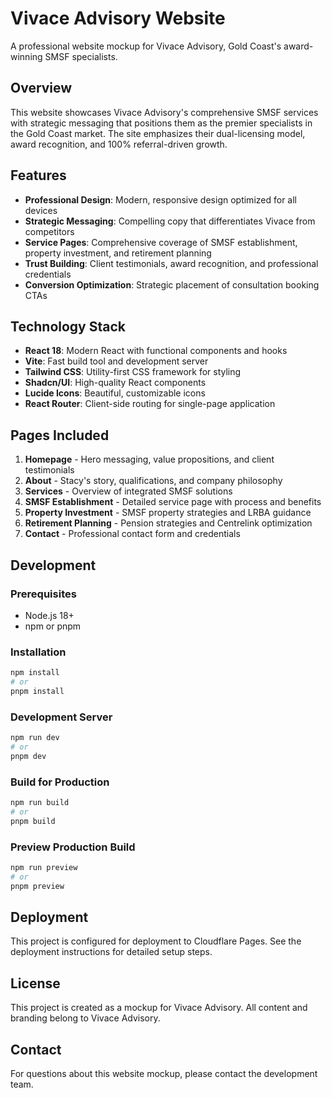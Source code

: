 # Vivace Advisory Website

A professional website mockup for Vivace Advisory, Gold Coast's award-winning SMSF specialists.

## Overview

This website showcases Vivace Advisory's comprehensive SMSF services with strategic messaging that positions them as the premier specialists in the Gold Coast market. The site emphasizes their dual-licensing model, award recognition, and 100% referral-driven growth.

## Features

- **Professional Design**: Modern, responsive design optimized for all devices
- **Strategic Messaging**: Compelling copy that differentiates Vivace from competitors
- **Service Pages**: Comprehensive coverage of SMSF establishment, property investment, and retirement planning
- **Trust Building**: Client testimonials, award recognition, and professional credentials
- **Conversion Optimization**: Strategic placement of consultation booking CTAs

## Technology Stack

- **React 18**: Modern React with functional components and hooks
- **Vite**: Fast build tool and development server
- **Tailwind CSS**: Utility-first CSS framework for styling
- **Shadcn/UI**: High-quality React components
- **Lucide Icons**: Beautiful, customizable icons
- **React Router**: Client-side routing for single-page application

## Pages Included

1. **Homepage** - Hero messaging, value propositions, and client testimonials
2. **About** - Stacy's story, qualifications, and company philosophy
3. **Services** - Overview of integrated SMSF solutions
4. **SMSF Establishment** - Detailed service page with process and benefits
5. **Property Investment** - SMSF property strategies and LRBA guidance
6. **Retirement Planning** - Pension strategies and Centrelink optimization
7. **Contact** - Professional contact form and credentials

## Development

### Prerequisites
- Node.js 18+ 
- npm or pnpm

### Installation
```bash
npm install
# or
pnpm install
```

### Development Server
```bash
npm run dev
# or
pnpm dev
```

### Build for Production
```bash
npm run build
# or
pnpm build
```

### Preview Production Build
```bash
npm run preview
# or
pnpm preview
```

## Deployment

This project is configured for deployment to Cloudflare Pages. See the deployment instructions for detailed setup steps.

## License

This project is created as a mockup for Vivace Advisory. All content and branding belong to Vivace Advisory.

## Contact

For questions about this website mockup, please contact the development team.


